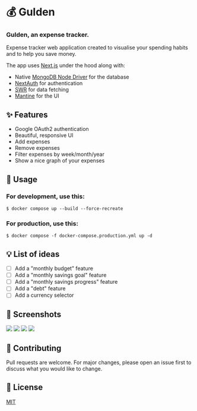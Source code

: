 # 💰 Gulden

### Gulden, an expense tracker.

Expense tracker web application created to visualise your spending habits and to help you save money.

The app uses [Next.js](https://nextjs.org) under the hood along with:

- Native [MongoDB Node Driver](https://www.mongodb.com/docs/drivers/node/current/) for the database
- [NextAuth](https://next-auth.js.org/) for authentication
- [SWR](https://swr.vercel.app/) for data fetching
- [Mantine](https://mantine.dev/) for the UI

<!-- ### [Live demo](https://gulden.ofekasido.xyz/) -->

## ✨ Features

- Google OAuth2 authentication
- Beautiful, responsive UI
- Add expenses
- Remove expenses
- Filter expenses by week/month/year
- Show a nice graph of your expenses

## 🐳 Usage

### For development, use this:

```docker
$ docker compose up --build --force-recreate
```

### For production, use this:

```docker
$ docker compose -f docker-compose.production.yml up -d
```

## 💡 List of ideas

- [ ] Add a "monthly budget" feature
- [ ] Add a "monthly savings goal" feature
- [ ] Add a "monthly savings progress" feature
- [ ] Add a "debt" feature
- [ ] Add a currency selector

## 📸 Screenshots

<img src="https://imgur.com/vvhVEQn.png" />
<img src="https://imgur.com/TJvFVZW.png" />
<img src="https://imgur.com/2Rt5enJ.png" />
<img src="https://imgur.com/VqzvNEo.png" />

## 🤝 Contributing

Pull requests are welcome. For major changes, please open an issue first to discuss what you would like to change.

## 📝 License

[MIT](https://choosealicense.com/licenses/mit/)
